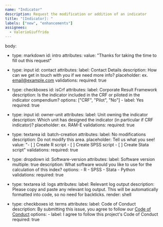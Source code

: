 ```yaml
---
name: "Indicator"
description: Request the modification or addition of an indicator
title: "[Indicator]: "
labels: ["new", "enhancements"]
assignees:
  - ValerioGiuffrida
---
```



body:
- type: markdown
  id: intro
  attributes:
    value: "Thanks for taking the time to fill out this request"

- type: input
  id: contact
  attributes:
    label: Contact Details
    description: How can we get in touch with you if we need more info?
    placeholder: ex. email@example.com
  validations:
    required: true

- type: checkboxes
  id: isCrf
  attributes:
    label: Corporate Result Framework
    description: Is the indicator included in the CRF or piloted in the indicator compendium?
    options: ["CRF", "Pilot", "No"]
      - label: Yes
        required: true

- type: input
  id: owner-unit
  attributes:
    label: Unit owning the indicator
    description: Which unit has designed the indicator (in particular if CRF indicator)?
    placeholder: ex. RAM-E
  validations:
    required: true

- type: textarea
  id: batch-creation
  attributes:
    label: No modifications
    description: Do not modify this area.
    placeholder: Tell us what you see!
    value: "- [ ] Create R script
      - [ ]  Create SPSS script
      - [ ]  Create Stata script"
  validations:
    required: true

- type: dropdown
  id: Software-version
  attributes:
    label: Software version
    multiple: true
    description: What software would you like to use for the calculation of this index?
    options:
      - R
      - SPSS
      - Stata
      - Python
  validations:
    required: true

- type: textarea
  id: logs
  attributes:
    label: Relevant log output
    description: Please copy and paste any relevant log output. This will be automatically formatted into code, so no need for backticks.
    render: shell

- type: checkboxes
  id: terms
  attributes:
    label: Code of Conduct
    description: By submitting this issue, you agree to follow our [Code of Conduct](https://example.com)
    options:
      - label: I agree to follow this project's Code of Conduct
        required: true
